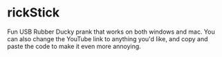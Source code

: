 # rickStick
Fun USB Rubber Ducky prank that works on both windows and mac.
You can also change the YouTube link to anything you'd like, and copy and paste the code to make it even more annoying.
